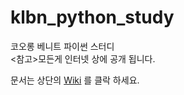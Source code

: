 # klbn_python_study
코오롱 베니트 파이썬 스터디<br>
<참고>모든게 인터넷 상에 공개 됩니다.<br>

문서는 상단의 <a href='https://github.com/chohankyun/klbn_python_study/wiki'>Wiki</a> 를 클락 하세요.
